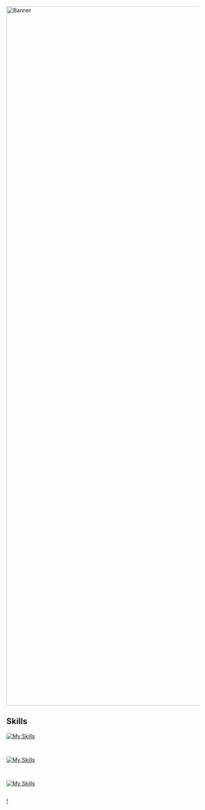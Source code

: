 <img width="1834" alt="Banner" src="https://camo.githubusercontent.com/a352e354aa9f9eb8fa2a18b281e5fc8cb52eab244e7418a544357d75a3a53701/68747470733a2f2f692e706f7374696d672e63632f67323830776b44392f47726f75702d322d322e706e67"> 



## Skills

[![My Skills](https://skillicons.dev/icons?i=js,jquery,nextjs,react,remix,vite,figma,xd,threejs&perline=12)](https://portfolio-2ip.pages.dev/)

<br/>

[![My Skills](https://skillicons.dev/icons?i=nodejs,supabase,mongodb,cloudflare,aws,solidity&per&perline=12)](https://portfolio-2ip.pages.dev/)

<br/>

[![My Skills](https://skillicons.dev/icons?i=ps,pr,ae,vercel&perline=12)](https://portfolio-2ip.pages.dev/)


## 
[!](https://spotify-github-profile.vercel.app/api/view?uid=3dq52i7or7d8gagkzlq9muice&cover_image=true&theme=natemoo-re&show_offline=false&background_color=121212&interchange=false&bar_color=a64eb1&bar_color_cover=false)


<!-- ![](http://github-profile-summary-cards.vercel.app/api/cards/profile-details?username=Mohnish2004&theme=bear)

![](http://github-profile-summary-cards.vercel.app/api/cards/stats?username=Mohnish2004&theme=bear)&nbsp;![](http://github-profile-summary-cards.vercel.app/api/cards/productive-time?username=Mohnish2004&theme=bear&utcOffset=8)
--!>
























<!-- 
- 🔭 I’m currently working on ...
- 🌱 I’m currently learning ...
- 👯 I’m looking to collaborate on ...
- 🤔 I’m looking for help with ...
- 💬 Ask me about ...
- 📫 How to reach me: ...
- 😄 Pronouns: ...
- ⚡ Fun fact: ... -->

